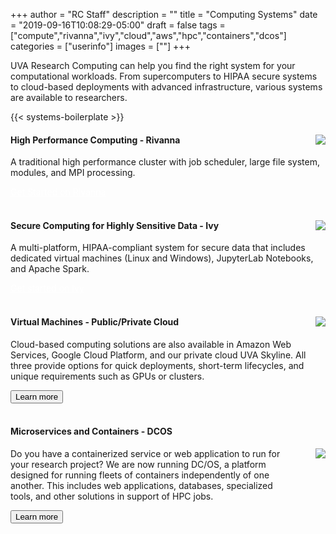 +++
author = "RC Staff"
description = ""
title = "Computing Systems"
date = "2019-09-16T10:08:29-05:00"
draft = false
tags = ["compute","rivanna","ivy","cloud","aws","hpc","containers","dcos"]
categories = ["userinfo"]
images = [""]
+++

<p class=lead>UVA Research Computing can help you find the right system for your computational workloads.
From supercomputers to HIPAA secure systems to cloud-based deployments with advanced infrastructure,
various systems are available to researchers.</p>

{{< systems-boilerplate >}}

<div class="card-group">
  <div class="card">
    <div class="card-block">
      <img align="right" src="/images/hpc-cluster.png" style="max-width:20%;" />
      <h4 class="card-title">High Performance Computing - Rivanna</h4>
        <p class="card-text">A traditional high performance cluster with job scheduler, large file system, modules, and MPI processing. </p>
        <a href="/userinfo/rivanna/overview/" class="btn btn-warning" style="color:white">Get Started on Rivanna</a>
    </div>
  </div>
</div>

<br>

<div class="card-group">
  <div class="card">
    <div class="card-block">
      <img align="right" src="/images/ivy-leaf.png" style="max-width:20%;" />
      <h4 class="card-title">Secure Computing for Highly Sensitive Data - Ivy</h4>
        <p class="card-text">A multi-platform, HIPAA-compliant system for secure data that includes dedicated virtual machines (Linux and Windows), JupyterLab Notebooks, and Apache Spark.</p>
        <a href="/userinfo/ivy/overview" class="btn btn-warning" style="color:white;">Get started on Ivy</a>
    </div>
  </div>
</div>

<br>

<div class="card-group">
  <div class="card">
    <div class="card-block">
      <img align="right" src="/images/cloud.png" style="max-width:20%;" />
      <h4 class="card-title">Virtual Machines - Public/Private Cloud</h4>
        <p class="card-text">
        Cloud-based computing solutions are also available in Amazon Web Services, Google Cloud Platform, and our private cloud UVA Skyline. All three provide options for quick deployments, short-term lifecycles, and unique requirements such as GPUs or clusters.
        </p>
      <a href="/service/cloud/" class="card-link"><button class="btn btn-warning">Learn more</button></a>
    </div>
  </div>
</div>

<br>

<div class="card-group">
  <div class="card">
    <div class="card-block">
      <h4 class="card-title">Microservices and Containers - DCOS</h4>
      <img align="right" src="/images/docker-logo.png" style="max-width:20%;" />
        <p class="card-text" style="width:90%;">
        Do you have a containerized service or web application to run for your research project? We are now running DC/OS, a platform designed for running fleets of containers independently of one another. This includes web applications, databases, specialized tools, and other solutions in support of HPC jobs.
        </p>
      <a href="/userinfo/microservices/" class="card-link"><button class="btn btn-warning">Learn more</button></a>
    </div>
  </div>
</div>
